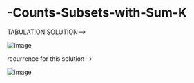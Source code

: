 # -Counts-Subsets-with-Sum-K

TABULATION SOLUTION-->


![image](https://user-images.githubusercontent.com/102652030/174425856-f76b5ea9-4505-4a67-8827-09f49e3ee02b.png)

recurrence for this solution-->

![image](https://user-images.githubusercontent.com/102652030/174425903-1c6a30b5-f7ef-4453-9af1-d2855bb458ff.png)

